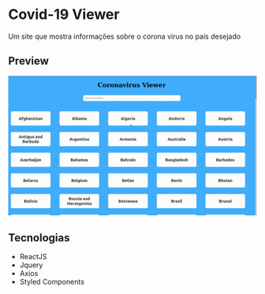 # Covid-19 Viewer
Um site que mostra informações sobre o corona virus no país desejado

## Preview

![Demo CountPages alpha](/Sitepreview.gif)

## Tecnologias 

- ReactJS
- Jquery
- Axios
- Styled Components
